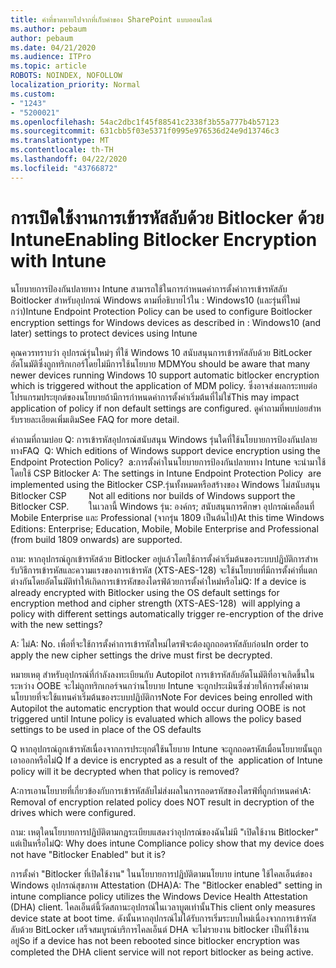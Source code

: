 ```yaml
---
title: คําที่ขาดหายไปจากที่เก็บคําของ SharePoint แบบออนไลน์
ms.author: pebaum
author: pebaum
ms.date: 04/21/2020
ms.audience: ITPro
ms.topic: article
ROBOTS: NOINDEX, NOFOLLOW
localization_priority: Normal
ms.custom:
- "1243"
- "5200021"
ms.openlocfilehash: 54ac2dbc1f45f88541c2338f3b55a777b4b57123
ms.sourcegitcommit: 631cbb5f03e5371f0995e976536d24e9d13746c3
ms.translationtype: MT
ms.contentlocale: th-TH
ms.lasthandoff: 04/22/2020
ms.locfileid: "43766872"
---
```

# <a name="enabling-bitlocker-encryption-with-intune"></a><span data-ttu-id="9ca85-102">การเปิดใช้งานการเข้ารหัสลับด้วย Bitlocker ด้วย Intune</span><span class="sxs-lookup"><span data-stu-id="9ca85-102">Enabling Bitlocker Encryption with Intune</span></span>

<span data-ttu-id="9ca85-103">นโยบายการป้องกันปลายทาง Intune สามารถใช้ในการกําหนดค่าการตั้งค่าการเข้ารหัสลับ Boitlocker สําหรับอุปกรณ์ Windows ตามที่อธิบายไว้ใน : Windows10 (และรุ่นที่ใหม่กว่า)</span><span class="sxs-lookup"><span data-stu-id="9ca85-103">Intune Endpoint Protection Policy can be used to configure Boitlocker encryption settings for Windows devices as described in : Windows10 (and later) settings to protect devices using Intune</span></span>

<span data-ttu-id="9ca85-104">คุณควรทราบว่า อุปกรณ์รุ่นใหม่ๆ ที่ใช้ Windows 10 สนับสนุนการเข้ารหัสลับด้วย BitLocker อัตโนมัติซึ่งถูกทริกเกอร์โดยไม่มีการใช้นโยบาย MDM</span><span class="sxs-lookup"><span data-stu-id="9ca85-104">You should be aware that many newer devices running Windows 10 support automatic bitlocker encryption which is triggered without the application of MDM policy.</span></span> <span data-ttu-id="9ca85-105">ซึ่งอาจส่งผลกระทบต่อโปรแกรมประยุกต์ของนโยบายถ้ามีการกําหนดค่าการตั้งค่าเริ่มต้นที่ไม่ใช่</span><span class="sxs-lookup"><span data-stu-id="9ca85-105">This may impact application of policy if non default settings are configured.</span></span> <span data-ttu-id="9ca85-106">ดูคําถามที่พบบ่อยสําหรับรายละเอียดเพิ่มเติม</span><span class="sxs-lookup"><span data-stu-id="9ca85-106">See FAQ for more detail.</span></span>


<span data-ttu-id="9ca85-107">คําถามที่ถามบ่อย Q: การเข้ารหัสอุปกรณ์สนับสนุน Windows รุ่นใดที่ใช้นโยบายการป้องกันปลายทาง</span><span class="sxs-lookup"><span data-stu-id="9ca85-107">FAQ  Q: Which editions of Windows support device encryption using the Endpoint Protection Policy?</span></span>
<span data-ttu-id="9ca85-108"> a:การตั้งค่าในนโยบายการป้องกันปลายทาง Intune จะนํามาใช้โดยใช้ CSP Bitlocker</span><span class="sxs-lookup"><span data-stu-id="9ca85-108"> A: The settings in Intune Endpoint Protection Policy  are implemented using the Bitlocker CSP.</span></span><span data-ttu-id="9ca85-109">รุ่นทั้งหมดหรือสร้างของ Windows ไม่สนับสนุน Bitlocker CSP 
     </span><span class="sxs-lookup"><span data-stu-id="9ca85-109">  Not all editions nor builds of Windows support the Bitlocker CSP. 
     </span></span> <span data-ttu-id="9ca85-110">ในเวลานี้ Windows รุ่น: องค์กร; สนับสนุนการศึกษา อุปกรณ์เคลื่อนที่ Mobile Enterprise และ Professional (จากรุ่น 1809 เป็นต้นไป)</span><span class="sxs-lookup"><span data-stu-id="9ca85-110">At this time Windows Editions: Enterprise; Education, Mobile, Mobile Enterprise and Professional (from build 1809 onwards) are supported.</span></span>




<span data-ttu-id="9ca85-111">ถาม: หากอุปกรณ์ถูกเข้ารหัสด้วย Bitlocker อยู่แล้วโดยใช้การตั้งค่าเริ่มต้นของระบบปฏิบัติการสําหรับวิธีการเข้ารหัสและความแรงของการเข้ารหัส (XTS-AES-128) จะใช้นโยบายที่มีการตั้งค่าที่แตกต่างกันโดยอัตโนมัติทําให้เกิดการเข้ารหัสของไดรฟ์ด้วยการตั้งค่าใหม่หรือไม่</span><span class="sxs-lookup"><span data-stu-id="9ca85-111">Q: If a device is already encrypted with Bitlocker using the OS default settings for encryption method and cipher strength (XTS-AES-128)  will applying a policy with different settings automatically trigger re-encryption of the drive with the new settings?</span></span>

<span data-ttu-id="9ca85-112">A: ไม่</span><span class="sxs-lookup"><span data-stu-id="9ca85-112">A: No.</span></span> <span data-ttu-id="9ca85-113">เพื่อที่จะใช้การตั้งค่าการเข้ารหัสใหม่ไดรฟ์จะต้องถูกถอดรหัสลับก่อน</span><span class="sxs-lookup"><span data-stu-id="9ca85-113">In order to apply the new cipher settings the drive must first be decrypted.</span></span>

<span data-ttu-id="9ca85-114">หมายเหตุ สําหรับอุปกรณ์ที่กําลังลงทะเบียนกับ Autopilot การเข้ารหัสลับอัตโนมัติที่อาจเกิดขึ้นในระหว่าง OOBE จะไม่ถูกทริกเกอร์จนกว่านโยบาย Intune จะถูกประเมินซึ่งช่วยให้การตั้งค่าตามนโยบายที่จะใช้แทนค่าเริ่มต้นของระบบปฏิบัติการ</span><span class="sxs-lookup"><span data-stu-id="9ca85-114">Note For devices being enrolled with Autopilot the automatic encryption that would occur during OOBE is not triggered until Intune policy is evaluated which allows the policy based settings to be used in place of the OS defaults</span></span>




<span data-ttu-id="9ca85-115">Q หากอุปกรณ์ถูกเข้ารหัสเนื่องจากการประยุกต์ใช้นโยบาย Intune จะถูกถอดรหัสเมื่อนโยบายนั้นถูกเอาออกหรือไม่</span><span class="sxs-lookup"><span data-stu-id="9ca85-115">Q If a device is encrypted as a result of the  application of Intune policy will it be decrypted when that policy is removed?</span></span>

<span data-ttu-id="9ca85-116">A:การเอานโยบายที่เกี่ยวข้องกับการเข้ารหัสลับไม่ส่งผลในการถอดรหัสของไดรฟ์ที่ถูกกําหนดค่า</span><span class="sxs-lookup"><span data-stu-id="9ca85-116">A: Removal of encryption related policy does NOT result in decryption of the drives which were configured.</span></span>




<span data-ttu-id="9ca85-117">ถาม: เหตุใดนโยบายการปฏิบัติตามกฎระเบียบแสดงว่าอุปกรณ์ของฉันไม่มี "เปิดใช้งาน Bitlocker" แต่เป็นหรือไม่</span><span class="sxs-lookup"><span data-stu-id="9ca85-117">Q: Why does intune Compliance policy show that my device does not have "Bitlocker Enabled" but it is?</span></span>

<span data-ttu-id="9ca85-118">การตั้งค่า "Bitlocker ที่เปิดใช้งาน" ในนโยบายการปฏิบัติตามนโยบาย intune ใช้ไคลเอ็นต์ของ Windows อุปกรณ์สุขภาพ Attestation (DHA)</span><span class="sxs-lookup"><span data-stu-id="9ca85-118">A: The "Bitlocker enabled" setting in intune compliance policy utilizes the Windows Device Health Attestation  (DHA) client.</span></span> <span data-ttu-id="9ca85-119">ไคลเอ็นต์นี้วัดสถานะอุปกรณ์ในเวลาบูตเท่านั้น</span><span class="sxs-lookup"><span data-stu-id="9ca85-119">This client only measures device state at boot time.</span></span> <span data-ttu-id="9ca85-120">ดังนั้นหากอุปกรณ์ไม่ได้รับการเริ่มระบบใหม่เนื่องจากการเข้ารหัสลับด้วย BitLocker เสร็จสมบูรณ์บริการไคลเอ็นต์ DHA จะไม่รายงาน bitlocker เป็นที่ใช้งานอยู่</span><span class="sxs-lookup"><span data-stu-id="9ca85-120">So if a device has not been rebooted since bitlocker encryption was completed the DHA client service will not report bitlocker as being active.</span></span>